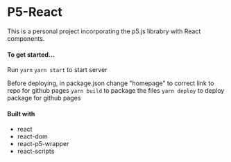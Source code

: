 # P5-React

This is a personal project incorporating the p5.js librabry with React components.

#### To get started...

Run `yarn`
`yarn start` to start server

Before deploying, in package.json change "homepage" to correct link to repo for github pages
`yarn build` to package the files
`yarn deploy` to deploy package for github pages

#### Built with

- react
- react-dom
- react-p5-wrapper
- react-scripts
